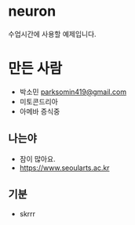 # neuron
수업시간에 사용할 예제입니다.

# 만든 사람
* 박소민 <parksomin419@gmail.com>
* 미토콘드리아
* 아메바 증식중

## 나는야
* 잠이 많아요.
* https://www.seoularts.ac.kr

## 기분
* skrrr
